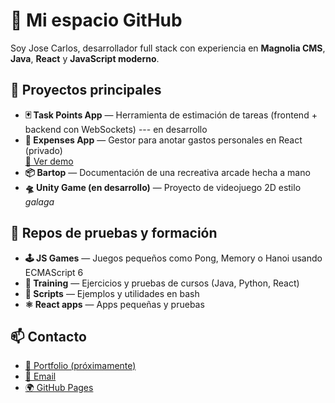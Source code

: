 # 👋 Mi espacio GitHub

Soy Jose Carlos, desarrollador full stack con experiencia en **Magnolia CMS**, **Java**, **React** y **JavaScript moderno**.

## 🚀 Proyectos principales

- **🃏 Task Points App** — Herramienta de estimación de tareas (frontend + backend con WebSockets) --- en desarrollo
- **💸 Expenses App** — Gestor para anotar gastos personales en React (privado)  
  [🔗 Ver demo](dev-playground/react-apps/expenses-app-demo)
- **📦 Bartop** — Documentación de una recreativa arcade hecha a mano
- **🛸 Unity Game (en desarrollo)** — Proyecto de videojuego 2D estilo *galaga*

## 🧪 Repos de pruebas y formación

- **🕹️ JS Games** — Juegos pequeños como Pong, Memory o Hanoi usando ECMAScript 6
- **🧠 Training** — Ejercicios y pruebas de cursos (Java, Python, React)
- **🧪 Scripts** — Ejemplos y utilidades en bash
- **⚛️ React apps** — Apps pequeñas y pruebas

## 

## 📫 Contacto

- [🔗 Portfolio (próximamente)](#)
- [📧 Email](josecarlos.dev@outlook.es)
- [🌍 GitHub Pages](https://jcarlosab.github.io)
